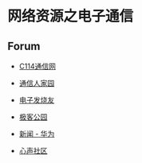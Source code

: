 # 网络资源之电子通信

## Forum

- [C114通信网][f1]
- [通信人家园][f2]
- [电子发烧友][f3]
- [极客公园][f4]
- [新闻 - 华为][f5]
- [心声社区][f6]

  [f1]: http://www.c114.com.cn/
  [f2]: https://www.txrjy.com/forum.php
  [f3]: http://www.elecfans.com/
  [f4]: http://www.geekpark.net/
  [f5]: https://www.huawei.com/cn/news
  [f6]: http://xinsheng.huawei.com/cn/index/guest.html
